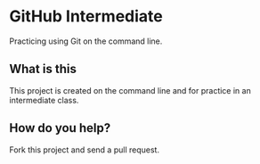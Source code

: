 # GitHub Intermediate
Practicing using Git on the command line.

## What is this
This project is created on the command line and for practice in an intermediate class.

## How do you help?
Fork this project and send a pull request.